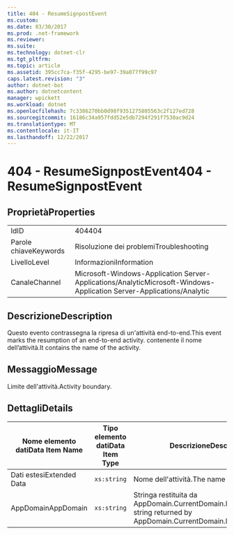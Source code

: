 ```yaml
---
title: 404 - ResumeSignpostEvent
ms.custom: 
ms.date: 03/30/2017
ms.prod: .net-framework
ms.reviewer: 
ms.suite: 
ms.technology: dotnet-clr
ms.tgt_pltfrm: 
ms.topic: article
ms.assetid: 395cc7ca-f35f-4295-be97-39a077f99c97
caps.latest.revision: "3"
author: dotnet-bot
ms.author: dotnetcontent
manager: wpickett
ms.workload: dotnet
ms.openlocfilehash: 7c3386270bb0d98f9351275805563c2f127ed728
ms.sourcegitcommit: 16186c34a957fdd52e5db7294f291f7530ac9d24
ms.translationtype: MT
ms.contentlocale: it-IT
ms.lasthandoff: 12/22/2017
---
```

# <a name="404---resumesignpostevent"></a><span data-ttu-id="c4a82-102">404 - ResumeSignpostEvent</span><span class="sxs-lookup"><span data-stu-id="c4a82-102">404 - ResumeSignpostEvent</span></span>
## <a name="properties"></a><span data-ttu-id="c4a82-103">Proprietà</span><span class="sxs-lookup"><span data-stu-id="c4a82-103">Properties</span></span>  
  
|||  
|-|-|  
|<span data-ttu-id="c4a82-104">Id</span><span class="sxs-lookup"><span data-stu-id="c4a82-104">ID</span></span>|<span data-ttu-id="c4a82-105">404</span><span class="sxs-lookup"><span data-stu-id="c4a82-105">404</span></span>|  
|<span data-ttu-id="c4a82-106">Parole chiave</span><span class="sxs-lookup"><span data-stu-id="c4a82-106">Keywords</span></span>|<span data-ttu-id="c4a82-107">Risoluzione dei problemi</span><span class="sxs-lookup"><span data-stu-id="c4a82-107">Troubleshooting</span></span>|  
|<span data-ttu-id="c4a82-108">Livello</span><span class="sxs-lookup"><span data-stu-id="c4a82-108">Level</span></span>|<span data-ttu-id="c4a82-109">Informazioni</span><span class="sxs-lookup"><span data-stu-id="c4a82-109">Information</span></span>|  
|<span data-ttu-id="c4a82-110">Canale</span><span class="sxs-lookup"><span data-stu-id="c4a82-110">Channel</span></span>|<span data-ttu-id="c4a82-111">Microsoft-Windows-Application Server-Applications/Analytic</span><span class="sxs-lookup"><span data-stu-id="c4a82-111">Microsoft-Windows-Application Server-Applications/Analytic</span></span>|  
  
## <a name="description"></a><span data-ttu-id="c4a82-112">Descrizione</span><span class="sxs-lookup"><span data-stu-id="c4a82-112">Description</span></span>  
 <span data-ttu-id="c4a82-113">Questo evento contrassegna la ripresa di un'attività end-to-end.</span><span class="sxs-lookup"><span data-stu-id="c4a82-113">This event marks the resumption of an end-to-end activity.</span></span> <span data-ttu-id="c4a82-114">contenente il nome dell’attività.</span><span class="sxs-lookup"><span data-stu-id="c4a82-114">It contains the name of the activity.</span></span>  
  
## <a name="message"></a><span data-ttu-id="c4a82-115">Messaggio</span><span class="sxs-lookup"><span data-stu-id="c4a82-115">Message</span></span>  
 <span data-ttu-id="c4a82-116">Limite dell'attività.</span><span class="sxs-lookup"><span data-stu-id="c4a82-116">Activity boundary.</span></span>  
  
## <a name="details"></a><span data-ttu-id="c4a82-117">Dettagli</span><span class="sxs-lookup"><span data-stu-id="c4a82-117">Details</span></span>  
  
|<span data-ttu-id="c4a82-118">Nome elemento dati</span><span class="sxs-lookup"><span data-stu-id="c4a82-118">Data Item Name</span></span>|<span data-ttu-id="c4a82-119">Tipo elemento dati</span><span class="sxs-lookup"><span data-stu-id="c4a82-119">Data Item Type</span></span>|<span data-ttu-id="c4a82-120">Descrizione</span><span class="sxs-lookup"><span data-stu-id="c4a82-120">Description</span></span>|  
|--------------------|--------------------|-----------------|  
|<span data-ttu-id="c4a82-121">Dati estesi</span><span class="sxs-lookup"><span data-stu-id="c4a82-121">Extended Data</span></span>|`xs:string`|<span data-ttu-id="c4a82-122">Nome dell'attività.</span><span class="sxs-lookup"><span data-stu-id="c4a82-122">The name of the activity.</span></span>|  
|<span data-ttu-id="c4a82-123">AppDomain</span><span class="sxs-lookup"><span data-stu-id="c4a82-123">AppDomain</span></span>|`xs:string`|<span data-ttu-id="c4a82-124">Stringa restituita da AppDomain.CurrentDomain.FriendlyName.</span><span class="sxs-lookup"><span data-stu-id="c4a82-124">The string returned by AppDomain.CurrentDomain.FriendlyName.</span></span>|

